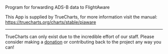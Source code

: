 Program for forwarding ADS-B data to FlightAware

This App is supplied by TrueCharts, for more information visit the manual: https://truecharts.org/charts/stable/piaware

---

TrueCharts can only exist due to the incredible effort of our staff.
Please consider making a [donation](https://truecharts.org/docs/about/sponsor) or contributing back to the project any way you can!
